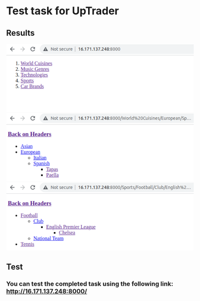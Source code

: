 # Test task for UpTrader

## Results
![img_2.png](img_2.png)
![img.png](img.png)
![img_1.png](img_1.png)

## Test
### You can test the completed task using the following link: http://16.171.137.248:8000/